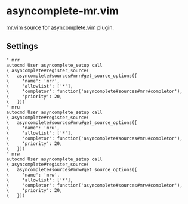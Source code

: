 # asyncomplete-mr.vim

[mr.vim](https://github.com/lambdalisue/mr.vim) source for [asyncomplete.vim](https://github.com/prabirshrestha/asyncomplete.vim) plugin.

## Settings

```vim
" mrr
autocmd User asyncomplete_setup call
\ asyncomplete#register_source(
\   asyncomplete#sources#mrr#get_source_options({
\     'name': 'mrr',
\     'allowlist': ['*'],
\     'completor': function('asyncomplete#sources#mrr#completor'),
\     'priority': 20,
\   }))
" mru
autocmd User asyncomplete_setup call
\ asyncomplete#register_source(
\   asyncomplete#sources#mru#get_source_options({
\     'name': 'mru',
\     'allowlist': ['*'],
\     'completor': function('asyncomplete#sources#mru#completor'),
\     'priority': 20,
\   }))
" mrw
autocmd User asyncomplete_setup call
\ asyncomplete#register_source(
\   asyncomplete#sources#mrw#get_source_options({
\     'name': 'mrw',
\     'allowlist': ['*'],
\     'completor': function('asyncomplete#sources#mrw#completor'),
\     'priority': 20,
\   }))
```
